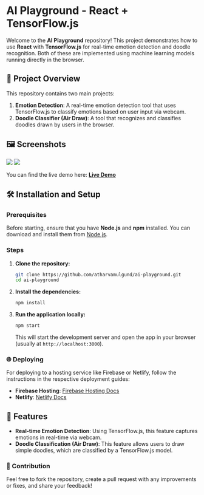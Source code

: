 # AI Playground - React + TensorFlow\.js

Welcome to the **AI Playground** repository! This project demonstrates how to use **React** with **TensorFlow\.js** for real-time emotion detection and doodle recognition. Both of these are implemented using machine learning models running directly in the browser.

## 🚀 Project Overview

This repository contains two main projects:

1. **Emotion Detection**: A real-time emotion detection tool that uses TensorFlow\.js to classify emotions based on user input via webcam.
2. **Doodle Classifier (Air Draw)**: A tool that recognizes and classifies doodles drawn by users in the browser.
## 🖼️ Screenshots
<img src="https://github.com/user-attachments/assets/a288b8ec-bfac-4bbf-bb7b-0eb17c7ebb8a" />
<img src="https://github.com/user-attachments/assets/c1dda7ba-c35b-4377-8e79-cdcd39b10f7b" />

You can find the live demo here: [**Live Demo**](https://ai-playground-rm.web.app/)

## 🛠️ Installation and Setup

### Prerequisites

Before starting, ensure that you have **Node.js** and **npm** installed. You can download and install them from [Node.js](https://nodejs.org/).

### Steps

1. **Clone the repository:**

   ```bash
   git clone https://github.com/atharvamulgund/ai-playground.git
   cd ai-playground
   ```

2. **Install the dependencies:**

   ```bash
   npm install
   ```

3. **Run the application locally:**

   ```bash
   npm start
   ```

   This will start the development server and open the app in your browser (usually at `http://localhost:3000`).

### 🌐 Deploying

For deploying to a hosting service like Firebase or Netlify, follow the instructions in the respective deployment guides:

* **Firebase Hosting**: [Firebase Hosting Docs](https://firebase.google.com/docs/hosting)
* **Netlify**: [Netlify Docs](https://docs.netlify.com/)

## 🔧 Features

* **Real-time Emotion Detection**: Using TensorFlow\.js, this feature captures emotions in real-time via webcam.
* **Doodle Classification (Air Draw)**: This feature allows users to draw simple doodles, which are classified by a TensorFlow\.js model.


### 💬 Contribution

Feel free to fork the repository, create a pull request with any improvements or fixes, and share your feedback!
